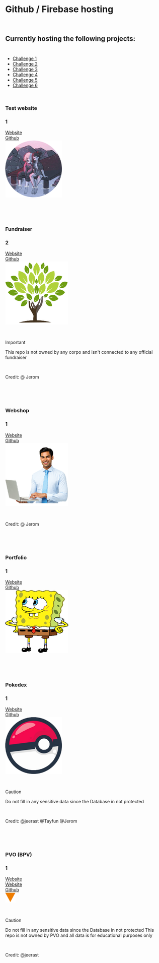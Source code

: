 # Github / Firebase hosting<br><br>

## Currently hosting the following projects:<br><br>
- [Challenge 1](#1)
- [Challenge 2](#2)
- [Challenge 3](#3)
- [Challenge 4](#4)
- [Challenge 5](#5)
- [Challenge 6](#6)

<br>

### Test website<br>
### 1<br>
[Website](https://tijl-pleuger-vista.github.io/website.github.io/public/test/)<br>
[Github](https://github.com/Tijl-Pleuger-Vista/project-1)<br>
![Test ICON](test.png)<br>

<br><br><br>

### Fundraiser<br>
### 2<br>
[Website](https://tijl-pleuger-vista.github.io/website.github.io/public/team-trees/)<br>
[Github](https://github.com/Tijl-Pleuger-Vista/project-2)<br>
![Funraiser ICON](teamtree.png)<br>

<br>

> [!IMPORTANT]
> This repo is not owned by any corpo and isn't connected to any official fundraiser

<br>

Credit: 
@ Jerom

<br><br><br>

### Webshop<br>
### 1<br>
[Website](https://tijl-pleuger-vista.github.io/website.github.io/public/webshop/)<br>
[Github](https://github.com/Tijl-Pleuger-Vista/project-3)<br>
![Webshop ICON](webshop.png)<br>

<br>

Credit: 
@ Jerom

<br><br><br>

### Portfolio<br>
### 1<br>
[Website](https://headbodyscript.github.io/ign-index)<br>
[Github](https://github.com/Tijl-Pleuger-Vista/project-4)<br>
![HeadBodyScript ICON](portfolio.png)<br>

<br><br><br>

### Pokedex<br>
### 1<br>
[Website](https://tijl-pleuger-vista.github.io/website.github.io/public/pokedex/)<br>
[Github](https://github.com/Tijl-Pleuger-Vista/project-5)<br>
![Pokemon ICON](pokedex.png)<br>

<br>

> [!CAUTION]
> Do not fill in any sensitive data since the Database in not protected

<br>

Credit: 
@jeerast @Tayfun @Jerom

<br><br><br>

### PVO (BPV)<br>
### 1<br>
[Website](https://tijl-pleuger-vista.github.io/website.github.io/public/leet-handbook/)<br>
[Website](https://tijl-pleuger-vista.github.io/website.github.io/public/leet-game/)<br>
[Github](https://github.com/Tijl-Pleuger-Vista/project-6)<br>
![PVO ICON](pvo.png)<br>

<br>

> [!CAUTION]
> Do not fill in any sensitive data since the Database in not protected
> This repo is not owned by PVO and all data is for educational purposes only

<br>

Credit: 
@jeerast
